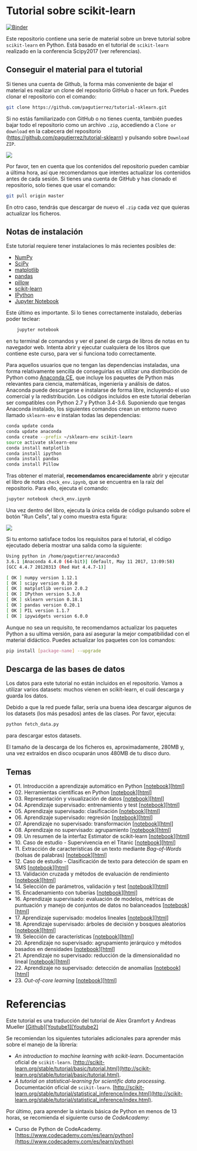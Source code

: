# Tutorial sobre scikit-learn
[![Binder](https://mybinder.org/badge_logo.svg)](https://mybinder.org/v2/gh/angelblasco/tutorial-sklearn/master)

Este repositorio contiene una serie de material sobre un breve tutorial sobre ``scikit-learn`` en Python. Está basado en el tutorial de ``scikit-learn`` realizado en la conferencia Scipy2017 (ver referencias).


## Conseguir el material para el tutorial

Si tienes una cuenta de Github, la forma más conveniente de bajar el material es realizar un clone del repositorio GitHub o hacer un fork. Puedes clonar el repositorio con el comando:
```bash
git clone https://github.com/pagutierrez/tutorial-sklearn.git

```

Si no estás familiarizado con GitHub o no tienes cuenta, también puedes bajar todo el repositorio como un archivo `.zip`, accediendo a ``Clone or download`` en la cabecera del repositorio (https://github.com/pagutierrez/tutorial-sklearn) y pulsando sobre ``Download ZIP``.

![](images/download-repo.png)

Por favor, ten en cuenta que los contenidos del repositorio pueden cambiar a última hora, así que recomendamos que intentes actualizar los contenidos antes de cada sesión. Si tienes una cuenta de GitHub y has clonado el repositorio, solo tienes que usar el comando:
```bash
git pull origin master
```
En otro caso, tendrás que descargar de nuevo el `.zip` cada vez que quieras actualizar los ficheros.


## Notas de instalación

Este tutorial requiere tener instalaciones lo más recientes posibles de:

- [NumPy](http://www.numpy.org)
- [SciPy](http://www.scipy.org)
- [matplotlib](http://matplotlib.org)
- [pandas](http://pandas.pydata.org)
- [pillow](https://python-pillow.org)
- [scikit-learn](http://scikit-learn.org/stable/)
- [IPython](http://ipython.readthedocs.org/en/stable/)
- [Jupyter Notebook](http://jupyter.org)


Este último es importante. Si lo tienes correctamente instalado, deberías poder teclear:
```bash
    jupyter notebook
```
en tu terminal de comandos y ver el panel de carga de libros de notas en tu navegador web. Intenta abrir y ejecutar cualquiera de los libros que contiene este curso, para ver si funciona todo correctamente.

Para aquellos usuarios que no tengan las dependencias instaladas, una forma relativamente sencilla de conseguirlas es utilizar una distribución de Python como [Anaconda CE](http://store.continuum.io/ "Anaconda CE"), que incluye los paquetes de Python más relevantes para ciencia, matemáticas, ingeniería y análisis de datos. Anaconda puede descargarse e instalarse de forma libre, incluyendo el uso comercial y la redistribución. Los códigos incluidos en este tutorial deberían ser compatibles con Python 2.7 y Python 3.4-3.6. Suponiendo que tengas Anaconda instalado, los siguientes comandos crean un entorno nuevo llamado `sklearn-env` e instalan todas las dependencias:
```bash
conda update conda
conda update anaconda
conda create --prefix ~/sklearn-env scikit-learn
source activate sklearn-env
conda install matplotlib
conda install ipython
conda install pandas
conda install Pillow
```

Tras obtener el material, **recomendamos encarecidamente** abrir y ejecutar el libro de notas ``check_env.ipynb``, que se encuentra en la raíz del repositorio. Para ello, ejecuta el comando:
```bash
jupyter notebook check_env.ipynb
```
Una vez dentro del libro, ejecuta la única celda de código pulsando sobre el botón "Run Cells", tal y como muestra esta figura:

![](images/check_env-1.png)

Si tu entorno satisface todos los requisitos para el tutorial, el código ejecutado debería mostrar una salida como la siguiente:
```bash
Using python in /home/pagutierrez/anaconda3
3.6.1 |Anaconda 4.4.0 (64-bit)| (default, May 11 2017, 13:09:58) 
[GCC 4.4.7 20120313 (Red Hat 4.4.7-1)]

[ OK ] numpy version 1.12.1
[ OK ] scipy version 0.19.0
[ OK ] matplotlib version 2.0.2
[ OK ] IPython version 5.3.0
[ OK ] sklearn version 0.18.1
[ OK ] pandas version 0.20.1
[ OK ] PIL version 1.1.7
[ OK ] ipywidgets version 6.0.0
```
Aunque no sea un requisito, te recomendamos actualizar los paquetes Python a su ultima versión, para así asegurar la mejor compatibilidad con el material didáctico. Puedes actualizar los paquetes con los comandos:
```bash
pip install [package-name] --upgrade
```


## Descarga de las bases de datos

Los datos para este tutorial no están incluidos en el repositorio. Vamos a utilizar varios datasets: muchos vienen en scikit-learn, el cuál descarga y guarda los datos.

Debido a que la red puede fallar, sería una buena idea descargar algunos de los datasets (los más pesados) antes de las clases. Por favor, ejecuta:
```bash
python fetch_data.py
```
para descargar estos datasets.

El tamaño de la descarga de los ficheros es, aproximadamente, 280MB y, una vez extraídos en disco ocuparán unos 480MB de tu disco duro.


## Temas


- 01\. Introducción a aprendizaje automático en Python [[notebook](notebooks-spanish/01-introduccion_aprendizaje_automatico.ipynb)][[html](https://rawgit.com/pagutierrez/tutorial-sklearn/master/notebooks-spanish/01-introduccion_aprendizaje_automatico.html)]
- 02\. Herramientas científicas en Python [[notebook](notebooks-spanish/02-herramientas_cientificas_python.ipynb)][[html](https://rawgit.com/pagutierrez/tutorial-sklearn/master/notebooks-spanish/02-herramientas_cientificas_python.html)]
- 03\. Representación y visualización de datos [[notebook](notebooks-spanish/03-representacion_datos_aa.ipynb)][[html](https://rawgit.com/pagutierrez/tutorial-sklearn/master/notebooks-spanish/03-representacion_datos_aa.html)]
- 04\. Aprendizaje supervisado: entrenamiento y test [[notebook](notebooks-spanish/04-entrenando_y_generalizando.ipynb)][[html](https://rawgit.com/pagutierrez/tutorial-sklearn/master/notebooks-spanish/04-entrenando_y_generalizando.html)]
- 05\. Aprendizaje supervisado: clasificación [[notebook](notebooks-spanish/05-aprendizaje_supervisado_clasificacion.ipynb)][[html](https://rawgit.com/pagutierrez/tutorial-sklearn/master/notebooks-spanish/05-aprendizaje_supervisado_clasificacion.html)]
- 06\. Aprendizaje supervisado: regresión [[notebook](notebooks-spanish/06-aprendizaje_supervisado_regresion.ipynb)][[html](https://rawgit.com/pagutierrez/tutorial-sklearn/master/notebooks-spanish/06-aprendizaje_supervisado_regresion.html)]
- 07\. Aprendizaje no supervisado: transformación [[notebook](notebooks-spanish/07-aprendizaje_no_supervisado_transformaciones.ipynb)][[html](https://rawgit.com/pagutierrez/tutorial-sklearn/master/notebooks-spanish/07-aprendizaje_no_supervisado_transformaciones.html)]
- 08\. Aprendizaje no supervisado: agrupamiento [[notebook](notebooks-spanish/08-aprendizaje_no_supervisado_agrupamiento.ipynb)][[html](https://rawgit.com/pagutierrez/tutorial-sklearn/master/notebooks-spanish/08-aprendizaje_no_supervisado_agrupamiento.html)]
- 09\. Un resumen de la interfaz Estimator de scikit-learn [[notebook](notebooks-spanish/09-revision_API_scikitlearn.ipynb)][[html](https://rawgit.com/pagutierrez/tutorial-sklearn/master/notebooks-spanish/09-revision_API_scikitlearn.html)]
- 10\. Caso de estudio - Supervivencia en el Titanic [[notebook](notebooks-spanish/10-caso_estudio_titanic.ipynb)][[html](https://rawgit.com/pagutierrez/tutorial-sklearn/master/notebooks-spanish/10-caso_estudio_titanic.html)]
- 11\. Extracción de características de un texto mediante *Bag-of-Words* (bolsas de palabras) [[notebook](notebooks-spanish/11-extraccion_caracteristicas_texto.ipynb)][[html](https://rawgit.com/pagutierrez/tutorial-sklearn/master/notebooks-spanish/11-extraccion_caracteristicas_texto.html)]
- 12\. Caso de estudio - Clasificación de texto para detección de spam en SMS [[notebook](notebooks-spanish/12-caso_estudio_deteccion_spam_SMS.ipynb)][[html](https://rawgit.com/pagutierrez/tutorial-sklearn/master/notebooks-spanish/12-caso_estudio_deteccion_spam_SMS.html)]
- 13\. Validación cruzada y métodos de evaluación de rendimiento [[notebook](notebooks-spanish/13-validacion_cruzada.ipynb)][[html](https://rawgit.com/pagutierrez/tutorial-sklearn/master/notebooks-spanish/13-validacion_cruzada.html)]
- 14\. Selección de parámetros, validación y test [[notebook](notebooks-spanish/14-complejidad_modelos_busqueda_grid.ipynb)][[html](https://rawgit.com/pagutierrez/tutorial-sklearn/master/notebooks-spanish/14-complejidad_modelos_busqueda_grid.html)]
- 15\. Encadenamiento con tuberías [[notebook](notebooks-spanish/15-encadenando_con_tuberias.ipynb)][[html](https://rawgit.com/pagutierrez/tutorial-sklearn/master/notebooks-spanish/15-encadenando_con_tuberias.html)]
- 16\. Aprendizaje supervisado: evaluación de modelos, métricas de puntuación y manejo de conjuntos de datos no balanceados [[notebook](notebooks-spanish/16-metricas_rendimiento_evaluacion_modelos.ipynb)][[html](https://rawgit.com/pagutierrez/tutorial-sklearn/master/notebooks-spanish/16-metricas_rendimiento_evaluacion_modelos.html)]
- 17\. Aprendizaje supervisado: modelos lineales [[notebook](notebooks-spanish/17-modelos_lineales.ipynb)][[html](https://rawgit.com/pagutierrez/tutorial-sklearn/master/notebooks-spanish/17-modelos_lineales.html)]
- 18\. Aprendizaje supervisado: árboles de decisión y bosques aleatorios [[notebook](notebooks-spanish/18-arboles_y_bosques.ipynb)][[html](https://rawgit.com/pagutierrez/tutorial-sklearn/master/notebooks-spanish/18-arboles_y_bosques.html)]
- 19\. Selección de características [[notebook](notebooks-spanish/19-seleccion_caracteristicas.ipynb)][[html](https://rawgit.com/pagutierrez/tutorial-sklearn/master/notebooks-spanish/19-seleccion_caracteristicas.html)]
- 20\. Aprendizaje no supervisado: agrupamiento jerárquico y métodos basados en densidades [[notebook](notebooks-spanish/20-clustering_jerarquico_y_basado_densidades.ipynb)][[html](https://rawgit.com/pagutierrez/tutorial-sklearn/master/notebooks-spanish/20-clustering_jerarquico_y_basado_densidades.html)]
- 21\. Aprendizaje no supervisado: reducción de la dimensionalidad no lineal [[notebook](notebooks-spanish/21-reduccion_dimensionalidad_no_lineal.ipynb)][[html](https://rawgit.com/pagutierrez/tutorial-sklearn/master/notebooks-spanish/21-reduccion_dimensionalidad_no_lineal.html)]
- 22\. Aprendizaje no supervisado: detección de anomalías [[notebook](notebooks-spanish/22-deteccion_anomalias.ipynb)][[html](https://rawgit.com/pagutierrez/tutorial-sklearn/master/notebooks-spanish/22-deteccion_anomalias.html)]
- 23\. *Out-of-core learning* [[notebook](notebooks-spanish/23-aprendizaje_out_of_core.ipynb)][[html](https://rawgit.com/pagutierrez/tutorial-sklearn/master/notebooks-spanish/23-aprendizaje_out_of_core.html)]

# Referencias
Este tutorial es una traducción del tutorial de Alex Gramfort y Andreas Mueller [[Github]](https://github.com/amueller/scipy-2017-sklearn)[[Youtube1]](https://www.youtube.com/watch?v=2kT6QOVSgSg)[[Youtube2]](https://www.youtube.com/watch?v=WLYzSas511I)

Se recomiendan los siguientes tutoriales adicionales para aprender más sobre el manejo de la librería:
- *An introduction to machine learning with scikit-learn*. Documentación oficial de `scikit-learn`. [http://scikit-learn.org/stable/tutorial/basic/tutorial.html](http://scikit-learn.org/stable/tutorial/basic/tutorial.html).
- *A tutorial on statistical-learning for scientific data processing*. Documentación oficial de `scikit-learn`. [http://scikit-learn.org/stable/tutorial/statistical_inference/index.html](http://scikit-learn.org/stable/tutorial/statistical_inference/index.html).

Por último, para aprender la sintaxis básica de Python en menos de 13 horas, se recomienda el siguiente curso de *CodeAcademy*:
- Curso de Python de CodeAcademy. [https://www.codecademy.com/es/learn/python](https://www.codecademy.com/es/learn/python)
